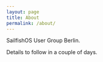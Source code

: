 ```yaml
---
layout: page
title: About
permalink: /about/
---
```


SailfishOS User Group Berlin.

Details to follow in a couple of days.
